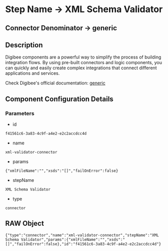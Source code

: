 # Step Name -> XML Schema Validator
## Connector Denominator -> generic

## Description

Digibee components are a powerful way to simplify the process of building integration flows. By using pre-built connectors and logic components, you can quickly and easily create complex integrations that connect different applications and services.

Check Digibee's official documentation: [generic](https://docs.digibee.com/documentation "Digibee documentation")

## Component Configuration Details
### Parameters

* id
```
f41561c6-3a83-4c9f-a4e2-e2c2accdcc4d
```

* name
```
xml-validator-connector
```

* params
```
{"xmlFileName":"","xsds":"[]","failOnError":false}
```

* stepName
```
XML Schema Validator
```

* type
```
connector
```


## RAW Object

```
{"type":"connector","name":"xml-validator-connector","stepName":"XML Schema Validator","params":{"xmlFileName":"","xsds":"[]","failOnError":false},"id":"f41561c6-3a83-4c9f-a4e2-e2c2accdcc4d"}
```
